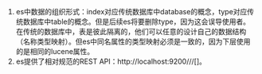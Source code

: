 1. es中数据的组织形式：index对应传统数据库中database的概念，type对应传统数据库中table的概念。但是后续es将要删除type，因为这会误导使用者。在传统的数据库中，表是彼此隔离的，他们可以任意的设计自己的数据结构（名称类型映射）。但es中同名属性的类型映射必须是一致的，因为下层使用的是相同的lucene属性。
2. es提供了相对规范的REST API：http://localhost:9200/<index>/<type>/[<id>]。
